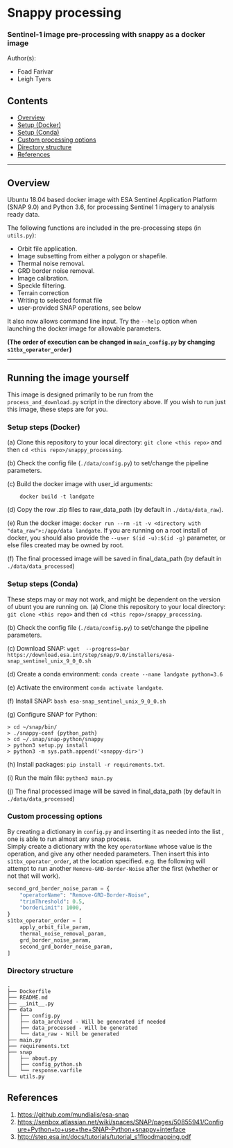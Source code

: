 # Snappy processing
### Sentinel-1 image pre-processing with snappy as a docker image
Author(s):
- Foad Farivar 
- Leigh Tyers

## Contents
- [Overview](#overview)
- [Setup (Docker)](#setup-steps-docker)
- [Setup (Conda)](#setup-steps-conda)
- [Custom processing options](#custom-processing-options)
- [Directory structure](#directory-structure)
- [References](#references)
___

## Overview 
Ubuntu 18.04 based docker image with ESA Sentinel Application Platform (SNAP 9.0) and Python 3.6, for processing Sentinel 1 imagery to analysis ready data.

The following functions are included in the pre-processing steps (in `utils.py`):
- Orbit file application.
- Image subsetting from either a polygon or shapefile.
- Thermal noise removal.
- GRD border noise removal.
- Image calibration.
- Speckle filtering.
- Terrain correction
- Writing to selected format file
- user-provided SNAP operations, see below

It also now allows command line input. Try the `--help` option when launching the docker image for allowable parameters.

**(The order of execution can be changed in `main_config.py` by changing `s1tbx_operator_order`)** 

---
## Running the image yourself
This image is designed primarily to be run from the `process_and_download.py` script in the directory above. If you wish to run just this image, these steps are for you.


### Setup steps (Docker)
(a) Clone this repository to your local directory: `git clone <this repo>` and then `cd <this repo>/snappy_processing`.

(b) Check the config file (`./data/config.py`) to set/change the pipeline parameters.

(c) Build the docker image with user_id arguments:
```
    docker build -t landgate
```

(d) Copy the row .zip files to raw_data_path (by default in `./data/data_raw`).

(e) Run the docker image: `docker run --rm -it -v <directory with "data_raw">:/app/data landgate`. If you are running on a root install of docker, you should also provide the `--user $(id -u):$(id -g)` parameter, or else files created may be owned by root.

(f) The final processed image will be saved in final_data_path (by default in `./data/data_processed`)

### Setup steps (Conda)
These steps may or may not work, and might be dependent on the version of ubunt you are running on.
(a) Clone this repository to your local directory: `git clone <this repo>` and then `cd <this repo>/snappy_processing`.

(b) Check the config file (`./data/config.py`) to set/change the pipeline parameters.

(c) Download SNAP: `wget  --progress=bar https://download.esa.int/step/snap/9.0/installers/esa-snap_sentinel_unix_9_0_0.sh`

(d) Create a conda environment:  `conda create --name landgate python=3.6`

(e) Activate the environment `conda activate landgate`.

(f) Install SNAP: `bash esa-snap_sentinel_unix_9_0_0.sh`

(g) Configure SNAP for Python:
```
> cd ~/snap/bin/
> ./snappy-conf {python_path}
> cd ~/.snap/snap-python/snappy 
> python3 setup.py install
> python3 -m sys.path.append('<snappy-dir>')
```
(h) Install packages: `pip install -r requirements.txt`.

(i) Run the main file: `python3 main.py`

(j) The final processed image will be saved in final_data_path (by default in `./data/data_processed`)


### Custom processing options
By creating a dictionary in `config.py` and inserting it as needed into the list , one is able to run almost any snap process.  
Simply create a dictionary with the key `operatorName` whose value is the operation, and give any other needed parameters. Then insert this into `s1tbx_operator_order`, at the location specified. e.g. the following will attempt to run another `Remove-GRD-Border-Noise` after the first (whether or not that will work).
```py
second_grd_border_noise_param = {
    "operatorName": "Remove-GRD-Border-Noise",
    "trimThreshold": 0.5,
    "borderLimit": 1000,
}
s1tbx_operator_order = [
    apply_orbit_file_param,
    thermal_noise_removal_param,
    grd_border_noise_param,
    second_grd_border_noise_param,
]
```


### Directory structure

```
.
├── Dockerfile
├── README.md
├── __init__.py
├── data
│   ├── config.py
│   ├── data_archived - Will be generated if needed
│   ├── data_processed - Will be generated
│   └── data_raw - Will be generated
├── main.py
├── requirements.txt
├── snap
│   ├── about.py
│   ├── config_python.sh
│   └── response.varfile
└── utils.py
```

## References

1. https://github.com/mundialis/esa-snap
2. https://senbox.atlassian.net/wiki/spaces/SNAP/pages/50855941/Configure+Python+to+use+the+SNAP-Python+snappy+interface
3. http://step.esa.int/docs/tutorials/tutorial_s1floodmapping.pdf

